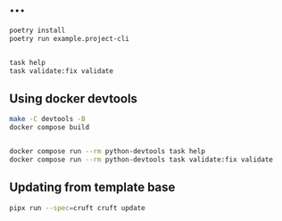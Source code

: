 # ...

```bash
poetry install
poetry run example.project-cli


task help
task validate:fix validate

```

## Using docker devtools

```bash
make -C devtools -B
docker compose build


docker compose run --rm python-devtools task help
docker compose run --rm python-devtools task validate:fix validate

```

## Updating from template base

```bash
pipx run --spec=cruft cruft update
```
